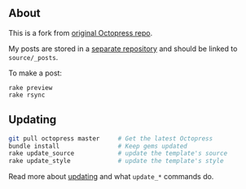 ## About

This is a fork from [original Octopress repo](https://github.com/imathis/octopress).

My posts are stored in a [separate repository](https://github.com/dudarev/blog) and should be linked to `source/_posts`.

To make a post:

```
rake preview
rake rsync
```

## Updating

```bash
git pull octopress master     # Get the latest Octopress
bundle install                # Keep gems updated
rake update_source            # update the template's source
rake update_style             # update the template's style
```

Read more about [updating](http://octopress.org/docs/updating/) and what `update_*` commands do.
